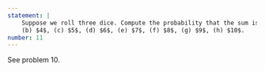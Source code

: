 ```yaml
---
statement: |
    Suppose we roll three dice. Compute the probability that the sum is (a) $3$,
    (b) $4$, (c) $5$, (d) $6$, (e) $7$, (f) $8$, (g) $9$, (h) $10$.
number: 11
---
```

See problem $10$.